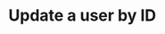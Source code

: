 #  Update a user by ID

<api-endpoint openapi-path="../../spec/open-api.yaml" method="PUT" endpoint="/users/{userId}"/>